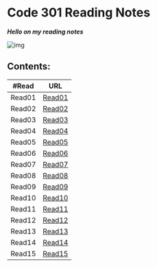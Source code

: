 # Code 301 Reading Notes 

***Hello on my reading notes***

![img](https://cdn1.iconfinder.com/data/icons/popicon-education/256/10-512.png)

## **Contents:**

| #Read     | URL |
| ----------- | ----------- |
| Read01    | [Read01](https://heba1998.github.io/Reading-Note-/code301/Read01)     |
|Read02   |       [Read02](https://heba1998.github.io/Reading-Note-/code301/Read02) |
|Read03   |       [Read03](https://heba1998.github.io/Reading-Note-/code301/Read03) |
|Read04   |       [Read04](https://heba1998.github.io/Reading-Note-/code301/Read04) |
|Read05   |       [Read05](https://heba1998.github.io/Reading-Note-/code301/Read05) |
|Read06   |       [Read06](https://heba1998.github.io/Reading-Note-/code301/Read06) |
|Read07   |       [Read07](https://heba1998.github.io/Reading-Note-/code301/Read07) |
|Read08   |       [Read08](https://heba1998.github.io/Reading-Note-/code301/Read08) |
|Read09   |       [Read09](https://heba1998.github.io/Reading-Note-/code301/Read09) |
|Read10   |       [Read10](https://heba1998.github.io/Reading-Note-/code301/Read10) |
|Read11   |       [Read11](https://heba1998.github.io/Reading-Note-/code301/Read11) |
|Read12   |       [Read12](https://heba1998.github.io/Reading-Note-/code301/Read12) |
|Read13   |       [Read13](https://heba1998.github.io/Reading-Note-/code301/Read13) |
|Read14  |       [Read14](https://heba1998.github.io/Reading-Note-/code301/Read14)|
|Read15  |       [Read15](https://heba1998.github.io/Reading-Note-/code301/Read15)|

